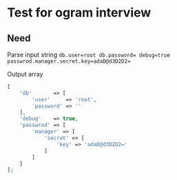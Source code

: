 # Test for ogram interview

## Need
Parse input string
`db.user=root
db.password=
debug=true
passwrod.manager.secret.key=adaD@d3D2D2=
`

Output array
``` php
[
    'db'       => [
        'user'     => 'root',
        'password' => ''
    ],
    'debug'    => true,
    'passwrod' => [
        'manager' => [
            'secret' => [
                'key' => 'adaD@d3D2D2='
            ]
        ]
    ]
];
```